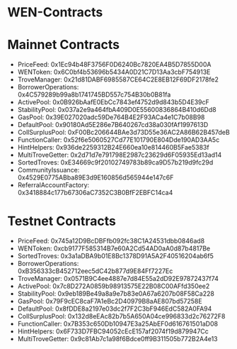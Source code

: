 # WEN-Contracts
# Mainnet Contracts
- PriceFeed: 0x1Ec94b48F3756F0D6240Bc7820EA4B5D7855D00A
- WENToken: 0x6C0bf4b53696b5434A0D21C7D13Aa3cbF754913E
- TroveManager: 0x21d81DABF6985587CE64C2E8EB12F69DF2178fe2
- BorrowerOperations: 0x4C579289b99a8b1741745BD557c754B30b0B81fa
- ActivePool: 0x0B926bAafE0EbCc7843ef4752d9d843b5D4E39cF
- StabilityPool: 0x037a2e9a464fbA409D0E55600836864B410d6Dd8
- GasPool: 0x39E027020adc59De764B4E2F93ACa4e1C7b08B98
- DefaultPool: 0x90180Ad5E286e7B640267cd38a030fAf1997613D
- CollSurplusPool: 0xF00Bc206644BAe3d73D55e36AC2A86B62B457deB
- FunctionCaller: 0x52f6e5060527Cd77E101790E804Dde190AD3AA5c
- HintHelpers: 0x936de2259312B24E660ea10e814460B5Fae5383f
- MultiTroveGetter: 0x2d71d7e791798E2987c23629d6F05935Ed13ad14
- SortedTroves: 0xE34669c9f20102749783b89ca9D57b219d9fc29d
- CommunityIssuance: 0x4529E0775ABba89E3d9E160856d565944e147c6F
- ReferralAccountFactory: 0x3418884c177b67306aC7352C3B0BfF2EBFC14ca4

# Testnet Contracts
- PriceFeed: 0x745a12D9BcDBFfb092fc38C1A24531dbb0846ad8
- WENToken: 0xcb9177F585314B7e60A2Cd54AD0aA0d87b4817Be
- SortedTroves: 0x3a1aDBA9b01E8Bc1378D91A5A2F40516204ab6f5
- BorrowerOperations: 0xB356333cB452712eec5dC42b877d9E84Ff7227Ec
- TroveManager: 0x0571B9C4ee4887e7d84E55a2dD92E97872437f74
- ActivePool: 0x7c8D272A0859b98913575E22B08C00AFfd350ee2
- StabilityPool: 0x9eb189Be49a8a9e7b83e0A67a6207b08F58Ca228
- GasPool: 0x79F9cEC8caF7A1eBc2D40979B8aAE807bd57258E
- DefaultPool: 0x8fDDE8a2197e03dc2f7F2C3bF946EdC582A0FA94
- CollSurplusPool: 0x132d8eEAc82b7b5A650A04ce996833d2c76272F8
- FunctionCaller: 0x7B353c650Db10947E3a25AbEF0d616761501aD08
- HintHelpers: 0x6F733D7FBC94052cEcE157af2074f19d879947Cc
- MultiTroveGetter: 0x9c81Ab7c1a98f6Bdce0ff9B311505b772B2A4e13
